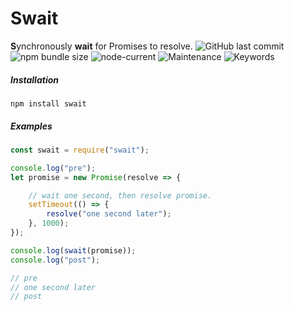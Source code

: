 # Swait
**S**ynchronously **wait** for Promises to resolve.
![GitHub last commit](https://img.shields.io/github/last-commit/rubybb/node-swait?style=for-the-badge)
![npm bundle size](https://img.shields.io/bundlephobia/minzip/swait?style=for-the-badge)
![node-current](https://img.shields.io/node/v/swait?style=for-the-badge)
![Maintenance](https://img.shields.io/maintenance/yes/2020?style=for-the-badge)
![Keywords](https://img.shields.io/github/package-json/keywords/rubybb/node-swait?style=for-the-badge)

##### Installation
```
npm install swait
```

##### Examples
```javascript
const swait = require("swait");

console.log("pre");
let promise = new Promise(resolve => {

	// wait one second, then resolve promise.
	setTimeout(() => {
		resolve("one second later");
	}, 1000);
});

console.log(swait(promise));
console.log("post");

// pre
// one second later
// post

```
